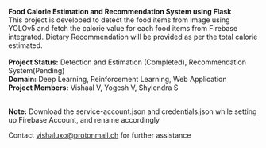 **Food Calorie Estimation and Recommendation System using Flask**<br>
This project is developed to detect the food items from image using YOLOv5 and fetch the calorie value for each food items from Firebase integrated. Dietary Recommendation will be provided as per the total calorie estimated.<br><br>
**Project Status:**  Detection and Estimation (Completed), Recommendation System(Pending)<br>
**Domain:**  Deep Learning, Reinforcement Learning, Web Application<br>
**Project Members:**  Vishaal V, Yogesh V, Shylendra S<br><br>

**Note:** Download the service-account.json and credentials.json while setting up Firebase Account, and rename accordingly

Contact vishaluxo@protonmail.ch for further assistance

